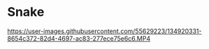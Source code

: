 # Snake
 


https://user-images.githubusercontent.com/55629223/134920331-8654c372-82d4-4697-ac83-277ece75e6c6.MP4

